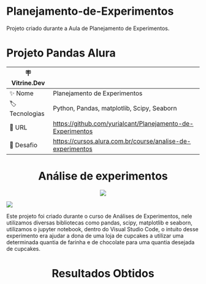 # Planejamento-de-Experimentos
Projeto criado durante a Aula de Planejamento de Experimentos.

# Projeto Pandas Alura
| 🪧 Vitrine.Dev |     |
| -------------  | --- |
| ✨ Nome        | Planejamento de Experimentos
| 🏷️ Tecnologias | Python, Pandas, matplotlib, Scipy, Seaborn
| 🚀 URL         | https://github.com/yurialcant/Planejamento-de-Experimentos
| 🤿 Desafio |https://cursos.alura.com.br/course/analise-de-experimentos

<h1 align ="center"> Análise de experimentos </h1>
<p align="center">
<img src="http://img.shields.io/static/v1?label=STATUS&message=%20COMPLETO&color=GREEN&style=for-the-badge"/>
</p>

![](https://user-images.githubusercontent.com/102321564/207418663-1c12134a-247f-4d7a-bae6-3b04142a8761.png#vitrinedev)

Este projeto foi criado durante o curso de Análises de Experimentos, nele utilizamos diversas bibliotecas como pandas, scipy, matplotlib e seaborn, utilizamos o jupyter notebook,
dentro do Visual Studio Code, o intuito desse experimento era ajudar a dona de uma loja de cupcakes a utilizar uma determinada quantia de farinha e de chocolate para uma quantia
desejada de cupcakes.

<h1 align ="center"> Resultados Obtidos </h1>

